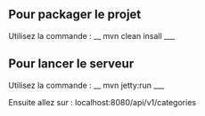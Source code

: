 ## Pour packager le projet

Utilisez la commande : __ mvn clean insall ___

## Pour lancer  le serveur

Utilisez la commande : __ mvn jetty:run ___

Ensuite allez sur : localhost:8080/api/v1/categories
